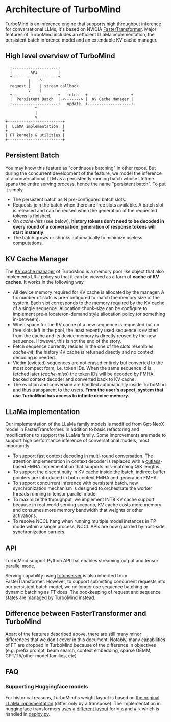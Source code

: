 # Architecture of TurboMind

TurboMind is an inference engine that supports high throughput inference for conversational LLMs, it's based on NVIDIA [FasterTransformer](https://github.com/NVIDIA/FasterTransformer). Major features of TurboMind includes an efficient LLaMa implementation, the persistent batch inference model and an extendable KV cache manager.  

## High level overview of TurboMind 

```
  +--------------------+
  |        API         |
  +--------------------+
          |    ^
  request |    | stream callback
          v    |
  +--------------------+   fetch   +-------------------+
  |  Persistent Batch  | <-------> |  KV Cache Manager |
  +--------------------+   update  +-------------------+
             ^ 
             | 
             v
+------------------------+
|  LLaMA implementation  |
+------------------------+
| FT kernels & utilities |
+------------------------+
```

## Persistent Batch 

You may know this feature as "continuous batching" in other repos. But during the concurrent development of the feature, we model the inference of a conversational LLM as a persistently running batch whose lifetime spans the entire serving process, hence the name "persistent batch". To put it simply

- The persistent batch as N pre-configured batch slots.
- Requests join the batch when there are free slots available. A batch slot is released and can be reused when the generation of the requested tokens is finished.
- On _cache-hits_ (see below), __history tokens don't need to be decoded in every round of a conversation, generation of response tokens will start instantly__.
- The batch grows or shrinks automatically to minimize useless computations.


## KV Cache Manager

The [KV cache manager](/src/turbomind/models/llama/LlamaCacheManager.h) of TurboMind is a memory pool like object that also implements LRU policy so that it can be viewed as a form of __cache of KV caches__. It works in the following way

- All device memory required for KV cache is allocated by the manager. A fix number of slots is pre-configured to match the memory size of the system. Each slot corresponds to the memory required by the KV cache of a single sequence. Allocation chunk-size can be configure to implement pre-allocate/on-demand style allocation policy (or something in-between).
- When space for the KV cache of a new sequence is requested but no free slots left in the pool, the least recently used sequence is evicted from the cache and its device memory is directly reused by the new sequence. However, this is not the end of the story.
- Fetch sequence currently resides in the one of the slots resembles _cache-hit_, the history KV cache is returned directly and no context decoding is needed.
- Victim (evicted) sequences are not erased entirely but converted to the most compact form, i.e. token IDs. When the same sequence id is fetched later (_cache-miss_) the token IDs will be decoded by FMHA backed context decoder and converted back to KV cache.
- The eviction and conversion are handled automatically inside TurboMind and thus transparent to the users. __From the user's aspect, system that use TurboMind has access to infinite device memory.__

## LLaMa implementation

Our implementation of the LLaMa family models is modified from Gpt-NeoX model in FasterTransformer. In addition to basic refactoring and modifications to support the LLaMa family. Some improvements are made to support high performance inference of conversational models, most importantly

- To support fast context decoding in multi-round conversation. The attention implementation in context decoder is replaced with a [cutlass](https://github.com/NVIDIA/cutlass)-based FMHA implementation that supports mis-matching Q/K lengths.
- To support the discontinuity in KV cache inside the batch, indirect buffer pointers are introduced in both context FMHA and generation FMHA.
- To support concurrent inference with persistent batch, new synchronization mechanism is designed to orchestrate the worker threads running in tensor parallel mode.
- To maximize the throughput, we implement INT8 KV cache support because in real-world serving scenario, KV cache costs more memory and consumes more memory bandwidth that weights or other activations.
- To resolve NCCL hang when running multiple model instances in TP mode within a single process, NCCL APIs are now guarded by host-side synchronization barriers.

## API

TurboMind support Python API that enables streaming output and tensor parallel mode. 

Serving capability using [tritonserver](https://github.com/triton-inference-server/server) is also inherited from FasterTransformer. However, to support submitting concurrent requests into our persistent batch model, we no longer use sequence batching or dynamic batching as FT does. The bookkeeping of request and sequence states are managed by TurboMind instead.

## Difference between FasterTransformer and TurboMind

Apart of the features described above, there are still many minor differences that we don't cover in this document. Notably, many capabilities of FT are dropped in TurboMind because of the difference in objectives (e.g. prefix prompt, beam search, context embedding, sparse GEMM, GPT/T5/other model families, etc)

## FAQ

### Supporting Huggingface models

For historical reasons, TurboMind's weight layout is based on [the original LLaMa implementation](https://github.com/facebookresearch/llama) (differ only by a transpose). The implementation in huggingface transformers uses a [different layout](https://github.com/huggingface/transformers/blob/45025d92f815675e483f32812caa28cce3a960e7/src/transformers/models/llama/convert_llama_weights_to_hf.py#L123C76-L123C76) for `W_q` and `W_k` which is handled in [deploy.py](/lmdeploy/serve/turbomind/deploy.py#L362).
